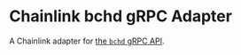 # Chainlink bchd gRPC Adapter

A Chainlink adapter for [the `bchd` gRPC API](https://github.com/gcash/bchd/blob/master/bchrpc/bchrpc.proto).
